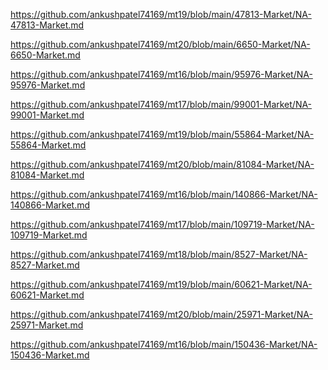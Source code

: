 <p><a href="https://github.com/ankushpatel74169/mt19/blob/main/47813-Market/NA-47813-Market.md">https://github.com/ankushpatel74169/mt19/blob/main/47813-Market/NA-47813-Market.md</a></p><p><a href="https://github.com/ankushpatel74169/mt20/blob/main/6650-Market/NA-6650-Market.md">https://github.com/ankushpatel74169/mt20/blob/main/6650-Market/NA-6650-Market.md</a></p><p><a href="https://github.com/ankushpatel74169/mt16/blob/main/95976-Market/NA-95976-Market.md">https://github.com/ankushpatel74169/mt16/blob/main/95976-Market/NA-95976-Market.md</a></p><p><a href="https://github.com/ankushpatel74169/mt17/blob/main/99001-Market/NA-99001-Market.md">https://github.com/ankushpatel74169/mt17/blob/main/99001-Market/NA-99001-Market.md</a></p><p><a href="https://github.com/ankushpatel74169/mt19/blob/main/55864-Market/NA-55864-Market.md">https://github.com/ankushpatel74169/mt19/blob/main/55864-Market/NA-55864-Market.md</a></p><p><a href="https://github.com/ankushpatel74169/mt20/blob/main/81084-Market/NA-81084-Market.md">https://github.com/ankushpatel74169/mt20/blob/main/81084-Market/NA-81084-Market.md</a></p><p><a href="https://github.com/ankushpatel74169/mt16/blob/main/140866-Market/NA-140866-Market.md">https://github.com/ankushpatel74169/mt16/blob/main/140866-Market/NA-140866-Market.md</a></p><p><a href="https://github.com/ankushpatel74169/mt17/blob/main/109719-Market/NA-109719-Market.md">https://github.com/ankushpatel74169/mt17/blob/main/109719-Market/NA-109719-Market.md</a></p><p><a href="https://github.com/ankushpatel74169/mt18/blob/main/8527-Market/NA-8527-Market.md">https://github.com/ankushpatel74169/mt18/blob/main/8527-Market/NA-8527-Market.md</a></p><p><a href="https://github.com/ankushpatel74169/mt19/blob/main/60621-Market/NA-60621-Market.md">https://github.com/ankushpatel74169/mt19/blob/main/60621-Market/NA-60621-Market.md</a></p><p><a href="https://github.com/ankushpatel74169/mt20/blob/main/25971-Market/NA-25971-Market.md">https://github.com/ankushpatel74169/mt20/blob/main/25971-Market/NA-25971-Market.md</a></p><p><a href="https://github.com/ankushpatel74169/mt16/blob/main/150436-Market/NA-150436-Market.md">https://github.com/ankushpatel74169/mt16/blob/main/150436-Market/NA-150436-Market.md</a></p>
